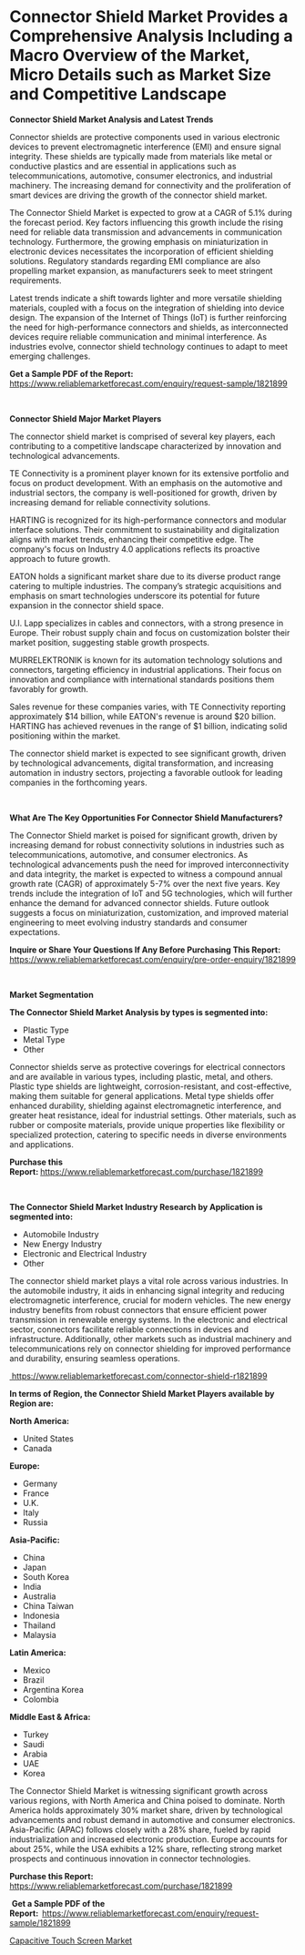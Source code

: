 <p><h1>Connector Shield Market Provides a Comprehensive Analysis Including a Macro Overview of the Market, Micro Details such as Market Size and Competitive Landscape</h1></p><p><strong>Connector Shield Market Analysis and Latest Trends</strong></p>
<p><p>Connector shields are protective components used in various electronic devices to prevent electromagnetic interference (EMI) and ensure signal integrity. These shields are typically made from materials like metal or conductive plastics and are essential in applications such as telecommunications, automotive, consumer electronics, and industrial machinery. The increasing demand for connectivity and the proliferation of smart devices are driving the growth of the connector shield market.</p><p>The Connector Shield Market is expected to grow at a CAGR of 5.1% during the forecast period. Key factors influencing this growth include the rising need for reliable data transmission and advancements in communication technology. Furthermore, the growing emphasis on miniaturization in electronic devices necessitates the incorporation of efficient shielding solutions. Regulatory standards regarding EMI compliance are also propelling market expansion, as manufacturers seek to meet stringent requirements. </p><p>Latest trends indicate a shift towards lighter and more versatile shielding materials, coupled with a focus on the integration of shielding into device design. The expansion of the Internet of Things (IoT) is further reinforcing the need for high-performance connectors and shields, as interconnected devices require reliable communication and minimal interference. As industries evolve, connector shield technology continues to adapt to meet emerging challenges.</p></p>
<p><strong>Get a Sample PDF of the Report:&nbsp;</strong> <a href="https://www.reliablemarketforecast.com/enquiry/request-sample/1821899?utm_campaign=1144&utm_medium=2&utm_source=Github&utm_content=ia&utm_term=10022025&utm_id=connector-shield">https://www.reliablemarketforecast.com/enquiry/request-sample/1821899</a></p>
<p>&nbsp;</p>
<p><strong>Connector Shield Major Market Players</strong></p>
<p><p>The connector shield market is comprised of several key players, each contributing to a competitive landscape characterized by innovation and technological advancements. </p><p>TE Connectivity is a prominent player known for its extensive portfolio and focus on product development. With an emphasis on the automotive and industrial sectors, the company is well-positioned for growth, driven by increasing demand for reliable connectivity solutions.</p><p>HARTING is recognized for its high-performance connectors and modular interface solutions. Their commitment to sustainability and digitalization aligns with market trends, enhancing their competitive edge. The company's focus on Industry 4.0 applications reflects its proactive approach to future growth.</p><p>EATON holds a significant market share due to its diverse product range catering to multiple industries. The company’s strategic acquisitions and emphasis on smart technologies underscore its potential for future expansion in the connector shield space.</p><p>U.I. Lapp specializes in cables and connectors, with a strong presence in Europe. Their robust supply chain and focus on customization bolster their market position, suggesting stable growth prospects.</p><p>MURRELEKTRONIK is known for its automation technology solutions and connectors, targeting efficiency in industrial applications. Their focus on innovation and compliance with international standards positions them favorably for growth.</p><p>Sales revenue for these companies varies, with TE Connectivity reporting approximately $14 billion, while EATON's revenue is around $20 billion. HARTING has achieved revenues in the range of $1 billion, indicating solid positioning within the market. </p><p>The connector shield market is expected to see significant growth, driven by technological advancements, digital transformation, and increasing automation in industry sectors, projecting a favorable outlook for leading companies in the forthcoming years.</p></p>
<p>&nbsp;</p>
<p><strong>What Are The Key Opportunities For Connector Shield Manufacturers?</strong></p>
<p><p>The Connector Shield market is poised for significant growth, driven by increasing demand for robust connectivity solutions in industries such as telecommunications, automotive, and consumer electronics. As technological advancements push the need for improved interconnectivity and data integrity, the market is expected to witness a compound annual growth rate (CAGR) of approximately 5-7% over the next five years. Key trends include the integration of IoT and 5G technologies, which will further enhance the demand for advanced connector shields. Future outlook suggests a focus on miniaturization, customization, and improved material engineering to meet evolving industry standards and consumer expectations.</p></p>
<p><strong>Inquire or Share Your Questions If Any Before Purchasing This Report:</strong> <a href="https://www.reliablemarketforecast.com/enquiry/pre-order-enquiry/1821899?utm_campaign=1144&utm_medium=2&utm_source=Github&utm_content=ia&utm_term=10022025&utm_id=connector-shield">https://www.reliablemarketforecast.com/enquiry/pre-order-enquiry/1821899</a></p>
<p>&nbsp;</p>
<p><strong>Market Segmentation</strong></p>
<p><strong>The Connector Shield Market Analysis by types is segmented into:</strong></p>
<p><ul><li>Plastic Type</li><li>Metal Type</li><li>Other</li></ul></p>
<p><p>Connector shields serve as protective coverings for electrical connectors and are available in various types, including plastic, metal, and others. Plastic type shields are lightweight, corrosion-resistant, and cost-effective, making them suitable for general applications. Metal type shields offer enhanced durability, shielding against electromagnetic interference, and greater heat resistance, ideal for industrial settings. Other materials, such as rubber or composite materials, provide unique properties like flexibility or specialized protection, catering to specific needs in diverse environments and applications.</p></p>
<p><strong>Purchase this Report:&nbsp;</strong><a href="https://www.reliablemarketforecast.com/purchase/1821899?utm_campaign=1144&utm_medium=2&utm_source=Github&utm_content=ia&utm_term=10022025&utm_id=connector-shield">https://www.reliablemarketforecast.com/purchase/1821899</a></p>
<p>&nbsp;</p>
<p><strong>The Connector Shield Market Industry Research by Application is segmented into:</strong></p>
<p><ul><li>Automobile Industry</li><li>New Energy Industry</li><li>Electronic and Electrical Industry</li><li>Other</li></ul></p>
<p><p>The connector shield market plays a vital role across various industries. In the automobile industry, it aids in enhancing signal integrity and reducing electromagnetic interference, crucial for modern vehicles. The new energy industry benefits from robust connectors that ensure efficient power transmission in renewable energy systems. In the electronic and electrical sector, connectors facilitate reliable connections in devices and infrastructure. Additionally, other markets such as industrial machinery and telecommunications rely on connector shielding for improved performance and durability, ensuring seamless operations.</p></p>
<p><a href="https://www.reliablemarketforecast.com/connector-shield-r1821899?utm_campaign=1144&utm_medium=2&utm_source=Github&utm_content=ia&utm_term=10022025&utm_id=connector-shield">&nbsp;https://www.reliablemarketforecast.com/connector-shield-r1821899</a></p>
<p><strong>In terms of Region, the Connector Shield Market Players available by Region are:</strong></p>
<p>
    <p> <strong> North America: </strong>
        <ul>
            <li>United States</li>
            <li>Canada</li>
        </ul>
        </p> 
    <p> <strong> Europe: </strong>
        <ul>
            <li>Germany</li>
            <li>France</li>
            <li>U.K.</li>
            <li>Italy</li>
            <li>Russia</li>
        </ul>
        </p> 
    <p> <strong> Asia-Pacific: </strong>
        <ul>
            <li>China</li>
            <li>Japan</li>
            <li>South Korea</li>
            <li>India</li>
            <li>Australia</li>
            <li>China Taiwan</li>
            <li>Indonesia</li>
            <li>Thailand</li>
            <li>Malaysia</li>
        </ul>
        </p> 
    <p> <strong> Latin America: </strong>
        <ul>
            <li>Mexico</li>
            <li>Brazil</li>
            <li>Argentina Korea</li>
            <li>Colombia</li>
        </ul>
        </p> 
    <p> <strong> Middle East & Africa: </strong>
        <ul>
            <li>Turkey</li>
            <li>Saudi</li>
            <li>Arabia</li>
            <li>UAE</li>
            <li>Korea</li>
        </ul>
    </p>
    </p>
<p><p>The Connector Shield Market is witnessing significant growth across various regions, with North America and China poised to dominate. North America holds approximately 30% market share, driven by technological advancements and robust demand in automotive and consumer electronics. Asia-Pacific (APAC) follows closely with a 28% share, fueled by rapid industrialization and increased electronic production. Europe accounts for about 25%, while the USA exhibits a 12% share, reflecting strong market prospects and continuous innovation in connector technologies.</p></p>
<p><strong>Purchase this Report: </strong><a href="https://www.reliablemarketforecast.com/purchase/1821899?utm_campaign=1144&utm_medium=2&utm_source=Github&utm_content=ia&utm_term=10022025&utm_id=connector-shield">https://www.reliablemarketforecast.com/purchase/1821899</a></p>
<p>&nbsp;<strong>Get a Sample PDF of the Report:&nbsp;&nbsp;</strong><a href="https://www.reliablemarketforecast.com/enquiry/request-sample/1821899?utm_campaign=1144&utm_medium=2&utm_source=Github&utm_content=ia&utm_term=10022025&utm_id=connector-shield">https://www.reliablemarketforecast.com/enquiry/request-sample/1821899</a></p>
<p><strong></strong></p>
<p><p><a href="https://github.com/mabutironaldo/Market-Research-Report-List-7/blob/main/capacitive-touch-screen-market.md?utm_campaign=1144&utm_medium=2&utm_source=Github&utm_content=ia&utm_term=10022025&utm_id=connector-shield">Capacitive Touch Screen Market</a></p></p>